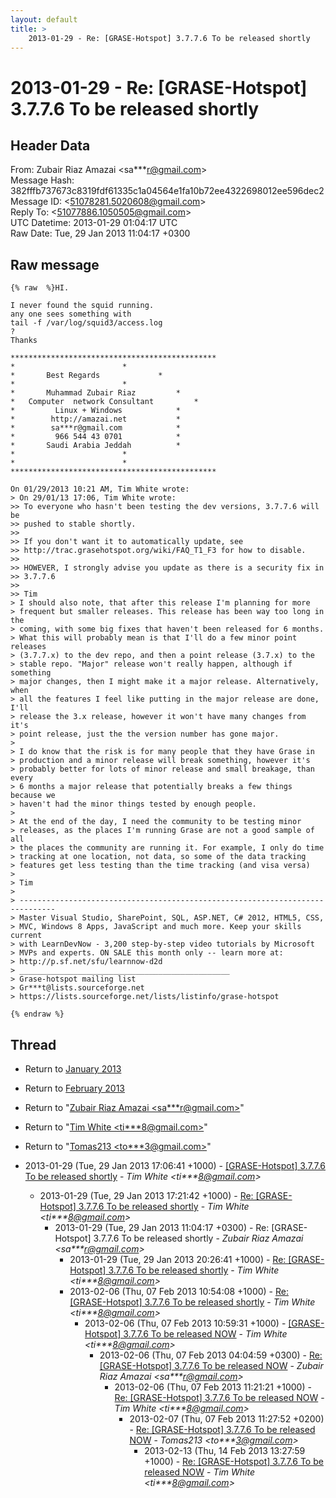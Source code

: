 ```yaml
---
layout: default
title: >
    2013-01-29 - Re: [GRASE-Hotspot] 3.7.7.6 To be released shortly
---
```


# 2013-01-29 - Re: [GRASE-Hotspot] 3.7.7.6 To be released shortly

## Header Data

From: Zubair Riaz Amazai \<sa***r@gmail.com\><br>
Message Hash: 382fffb737673c8319fdf61335c1a04564e1fa10b72ee4322698012ee596dec2<br>
Message ID: \<51078281.5020608@gmail.com\><br>
Reply To: \<51077886.1050505@gmail.com\><br>
UTC Datetime: 2013-01-29 01:04:17 UTC<br>
Raw Date: Tue, 29 Jan 2013 11:04:17 +0300<br>

## Raw message

```
{% raw  %}HI.

I never found the squid running.
any one sees something with
tail -f /var/log/squid3/access.log
?
Thanks

**********************************************
*					     *
*		Best Regards		     *
*					     *
*	    Muhammad Zubair Riaz	     *
*	Computer  network Consultant	     *
* 	      Linux + Windows		     *
*	     http://amazai.net		     *
*	     sa***r@gmail.com		     *
*	      966 544 43 0701		     *
*	    Saudi Arabia Jeddah		     *
*					     *
*					     *
**********************************************

On 01/29/2013 10:21 AM, Tim White wrote:
> On 29/01/13 17:06, Tim White wrote:
>> To everyone who hasn't been testing the dev versions, 3.7.7.6 will be
>> pushed to stable shortly.
>>
>> If you don't want it to automatically update, see
>> http://trac.grasehotspot.org/wiki/FAQ_T1_F3 for how to disable.
>>
>> HOWEVER, I strongly advise you update as there is a security fix in
>> 3.7.7.6
>>
>> Tim
> I should also note, that after this release I'm planning for more
> frequent but smaller releases. This release has been way too long in the
> coming, with some big fixes that haven't been released for 6 months.
> What this will probably mean is that I'll do a few minor point releases
> (3.7.7.x) to the dev repo, and then a point release (3.7.x) to the
> stable repo. "Major" release won't really happen, although if something
> major changes, then I might make it a major release. Alternatively, when
> all the features I feel like putting in the major release are done, I'll
> release the 3.x release, however it won't have many changes from it's
> point release, just the the version number has gone major.
>
> I do know that the risk is for many people that they have Grase in
> production and a minor release will break something, however it's
> probably better for lots of minor release and small breakage, than every
> 6 months a major release that potentially breaks a few things because we
> haven't had the minor things tested by enough people.
>
> At the end of the day, I need the community to be testing minor
> releases, as the places I'm running Grase are not a good sample of all
> the places the community are running it. For example, I only do time
> tracking at one location, not data, so some of the data tracking
> features get less testing than the time tracking (and visa versa)
>
> Tim
>
> ------------------------------------------------------------------------------
> Master Visual Studio, SharePoint, SQL, ASP.NET, C# 2012, HTML5, CSS,
> MVC, Windows 8 Apps, JavaScript and much more. Keep your skills current
> with LearnDevNow - 3,200 step-by-step video tutorials by Microsoft
> MVPs and experts. ON SALE this month only -- learn more at:
> http://p.sf.net/sfu/learnnow-d2d
> _______________________________________________
> Grase-hotspot mailing list
> Gr***t@lists.sourceforge.net
> https://lists.sourceforge.net/lists/listinfo/grase-hotspot

{% endraw %}
```

## Thread

+ Return to [January 2013](/archive/2013/01)
+ Return to [February 2013](/archive/2013/02)

+ Return to "[Zubair Riaz Amazai <sa***r<span>@</span>gmail.com>](/authors/sa___r_at_gmail_com)"
+ Return to "[Tim White <ti***8<span>@</span>gmail.com>](/authors/ti___8_at_gmail_com)"
+ Return to "[Tomas213 <to***3<span>@</span>gmail.com>](/authors/to___3_at_gmail_com)"

+ 2013-01-29 (Tue, 29 Jan 2013 17:06:41 +1000) - [[GRASE-Hotspot] 3.7.7.6 To be released shortly](/archive/2013/01/c5d6f33e27c1c3834aa4a29ed83cad0cc4f3b74762bfc32163b9ce67d276f051) - _Tim White \<ti***8@gmail.com\>_
  + 2013-01-29 (Tue, 29 Jan 2013 17:21:42 +1000) - [Re: [GRASE-Hotspot] 3.7.7.6 To be released shortly](/archive/2013/01/c20614ee4593ff7fcae958eafe58add9f5dd775f97ebb48be9d0a8db8e0fe2f1) - _Tim White \<ti***8@gmail.com\>_
    + 2013-01-29 (Tue, 29 Jan 2013 11:04:17 +0300) - Re: [GRASE-Hotspot] 3.7.7.6 To be released shortly - _Zubair Riaz Amazai \<sa***r@gmail.com\>_
      + 2013-01-29 (Tue, 29 Jan 2013 20:26:41 +1000) - [Re: [GRASE-Hotspot] 3.7.7.6 To be released shortly](/archive/2013/01/ad0094a5df2e0bb96ba31d1b41dada964dcd241d6a9f546caa3f73c331790093) - _Tim White \<ti***8@gmail.com\>_
      + 2013-02-06 (Thu, 07 Feb 2013 10:54:08 +1000) - [Re: [GRASE-Hotspot] 3.7.7.6 To be released shortly](/archive/2013/02/2acbcde7a3cb56b2fd2d7b332f66fa7880692b8e945e9f2b89b1450bc8be471f) - _Tim White \<ti***8@gmail.com\>_
        + 2013-02-06 (Thu, 07 Feb 2013 10:59:31 +1000) - [[GRASE-Hotspot] 3.7.7.6 To be released NOW](/archive/2013/02/2edba236cdd578bf300d88b9709968ca455907d4d3718840b86ded8072e322bd) - _Tim White \<ti***8@gmail.com\>_
          + 2013-02-06 (Thu, 07 Feb 2013 04:04:59 +0300) - [Re: [GRASE-Hotspot] 3.7.7.6 To be released NOW](/archive/2013/02/2d03c29e8ac5f3a79525e49326cef35895cc5e2149de72a4417d180aee1abe19) - _Zubair Riaz Amazai \<sa***r@gmail.com\>_
            + 2013-02-06 (Thu, 07 Feb 2013 11:21:21 +1000) - [Re: [GRASE-Hotspot] 3.7.7.6 To be released NOW](/archive/2013/02/cb2e7c201fe1819488464c6cf4ca35349db54eecb523835dceb762160fac10b1) - _Tim White \<ti***8@gmail.com\>_
              + 2013-02-07 (Thu, 07 Feb 2013 11:27:52 +0200) - [Re: [GRASE-Hotspot] 3.7.7.6 To be released NOW](/archive/2013/02/f51cd13bf6a32b90c60922c69c47769df6524b8283ba793a9c923f367d2698bf) - _Tomas213 \<to***3@gmail.com\>_
                + 2013-02-13 (Thu, 14 Feb 2013 13:27:59 +1000) - [Re: [GRASE-Hotspot] 3.7.7.6 To be released NOW](/archive/2013/02/00f29e081f974531219df488e4081f5490bccefa6a02e412fa44a66768ace007) - _Tim White \<ti***8@gmail.com\>_

